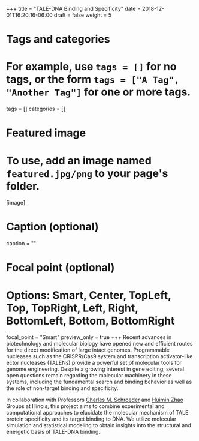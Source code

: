 +++
title = "TALE-DNA Binding and Specificity"
date = 2018-12-01T16:20:16-06:00
draft = false
weight = 5
# Tags and categories
# For example, use `tags = []` for no tags, or the form `tags = ["A Tag", "Another Tag"]` for one or more tags.
tags = []
categories = []

# Featured image
# To use, add an image named `featured.jpg/png` to your page's folder. 
[image]
  # Caption (optional)
  caption = ""

  # Focal point (optional)
  # Options: Smart, Center, TopLeft, Top, TopRight, Left, Right, BottomLeft, Bottom, BottomRight
  focal_point = "Smart"
  preview_only = true
+++
Recent advances in biotechnology and molecular biology have opened new and efficient routes for the direct modification of large intact genomes. Programmable nucleases such as the CRISPR/Cas9 system and transcription activator-like ector nucleases (TALENs) provide a powerful set of molecular tools for genome engineering. Despite a growing interest in gene editing, several open questions remain regarding the molecular machinery in these systems, including the fundamental search and binding behavior as well as the role of non-target binding and specificity. 

In collaboration with Professors [Charles M. Schroeder](http://schroeder.scs.illinois.edu/) and [Huimin Zhao](http://faculty.scs.illinois.edu/~zhaogrp/) Groups at Illinois, this project aims to combine experimental and computational approaches to elucidate the molecular mechanism of TALE protein specificity and its target binding to DNA. We utilize molecular simulation and statistical modeling to obtain insights into the structural and energetic basis of TALE-DNA binding.  
